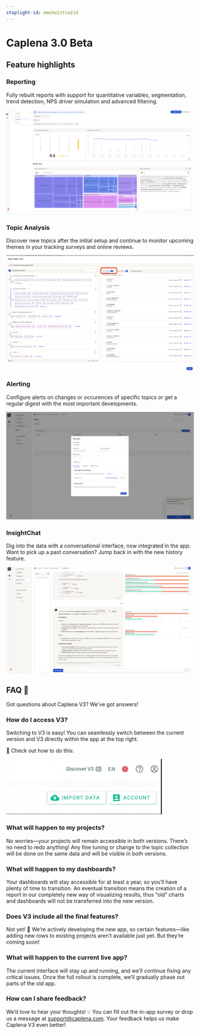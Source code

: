 ```yaml
---
stoplight-id: mmvhw1ztcw2id
---
```


# Caplena 3.0 Beta

<!--TODO: Link video once finished-->

## Feature highlights

### Reporting

Fully rebuilt reports with support for quantitative variables, segmentation, trend detection, NPS driver simulation and advanced filtering.

![Screenshot 2025-03-13 at 17.58.18.png](<../assets/images/Screenshot 2025-03-13 at 17.58.18.png>)



### Topic Analysis

Discover new topics after the initial setup and continue to monitor upcoming themes in your tracking surveys and online reviews.

![Screenshot 2025-03-13 at 17.59.36.png](<../assets/images/Screenshot 2025-03-13 at 17.59.36.png>)



### Alerting

Configure alerts on changes or occurences of specific topics or get a regular digest with the most important developments.

![Screenshot 2025-03-13 at 18.01.18.png](<../assets/images/Screenshot 2025-03-13 at 18.01.18.png>)



### InsightChat

Dig into the data with a conversational interface, now integrated in the app. Want to pick up a past conversation? Jump back in with the new history feature.

![Screenshot 2025-03-13 at 18.03.16.png](<../assets/images/Screenshot 2025-03-13 at 18.03.16.png>)


## FAQ 🚀

Got questions about Caplena V3? We’ve got answers! 

### How do I access V3?
Switching to V3 is easy! You can seamlessly switch between the current version and V3 directly within the app at the top right.

📌 Check out how to do this:

![Caplena_How_To_access_V3.gif](../assets/images/Caplena_How_To_access_V3.gif)



### What will happen to my projects?
No worries—your projects will remain accessible in both versions. There’s no need to redo anything! Any fine tuning or change to the topic collection will be done on the same data and will be visible in both versions.

### What will happen to my dashboards?
Your dashboards will stay accessible for at least a year, so you’ll have plenty of time to transition. An eventual transition means the creation of a report in our completely new way of visualizing results, thus “old” charts and dashboards will not be transferred into the new version.

### Does V3 include all the final features?
Not yet! 🚧 We’re actively developing the new app, so certain features—like adding new rows to existing projects aren’t available just yet. But they’re coming soon!

### What will happen to the current live app?
The current interface will stay up and running, and we’ll continue fixing any critical issues. Once the full rollout is complete, we’ll gradually phase out parts of the old app.


### How can I share feedback?
We’d love to hear your thoughts! 💡 You can fill out the in-app survey or drop us a message at support@caplena.com. Your feedback helps us make Caplena V3 even better!
